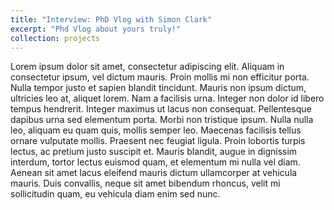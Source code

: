 ```yaml
---
title: "Interview: PhD Vlog with Simon Clark"
excerpt: "Phd Vlog about yours truly!"
collection: projects
---
```

Lorem ipsum dolor sit amet, consectetur adipiscing elit. Aliquam in consectetur ipsum, vel dictum mauris. Proin mollis mi non efficitur porta. Nulla tempor justo et sapien blandit tincidunt. Mauris non ipsum dictum, ultricies leo at, aliquet lorem. Nam a facilisis urna. Integer non dolor id libero tempus hendrerit. Integer maximus ut lacus non consequat. Pellentesque dapibus urna sed elementum porta. Morbi non tristique ipsum. Nulla nulla leo, aliquam eu quam quis, mollis semper leo. Maecenas facilisis tellus ornare vulputate mollis. Praesent nec feugiat ligula. Proin lobortis turpis lectus, ac pretium justo suscipit et. Mauris blandit, augue in dignissim interdum, tortor lectus euismod quam, et elementum mi nulla vel diam. Aenean sit amet lacus eleifend mauris dictum ullamcorper at vehicula mauris. Duis convallis, neque sit amet bibendum rhoncus, velit mi sollicitudin quam, eu vehicula diam enim sed nunc.
